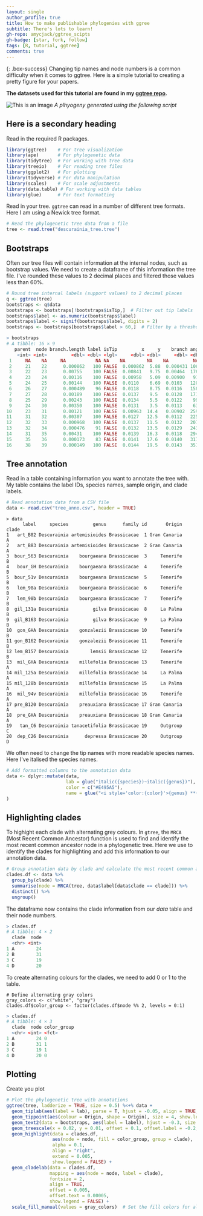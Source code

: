 ```yaml
---
layout: single
author_profile: true
title: How to make publishable phylogenies with ggree
subtitle: There's lots to learn!
gh-repo: amycjack/ggtree_scipts
gh-badge: [star, fork, follow]
tags: [R, tutorial, ggtree]
comments: true
---
```


{: .box-success}
Changing tip names and node numbers is a common difficulty when it comes to ggtree. Here is a simple tutorial to creating a pretty figure for your papers.

**The datasets used for this tutorial are found in my  [ggtree repo](https://github.com/amycjack/ggtree_scripts).**

![This is an image](https://github.com/amycjack/ggtree_scripts/blob/main/figures/plot03102023.png)
*A plhyogeny generated using the following script*

## Here is a secondary heading


Read in the required R packages.

```R
library(ggtree)    # For tree visualization
library(ape)       # For phylogenetic data
library(tidytree)  # For working with tree data
library(treeio)    # For reading tree files
library(ggplot2)   # For plotting
library(tidyverse) # For data manipulation
library(scales)    # For scale adjustments
library(data.table) # For working with data tables
library(glue)      # For text formatting
```

Read in your tree. ```ggtree``` can read in a number of different tree formats. Here I am using a Newick tree format.
```R
# Read the phylogenetic tree data from a file
tree <- read.tree("descurainia_tree.tree")
```

## Bootstraps
Often our tree files will contain information at the internal nodes, such as bootstrap values. We need to create a dataframe of this information the tree file. I've rounded these values to 2 decimal places and filtered those values less than 60%.

```R
# Round tree internal labels (support values) to 2 decimal places
q <- ggtree(tree)
bootstraps <- q$data
bootstraps <- bootstraps[!bootstraps$isTip,]  # Filter out tip labels
bootstraps$label <- as.numeric(bootstraps$label)
bootstraps$label <- signif(bootstraps$label, digits = 2)
bootstraps <- bootstraps[bootstraps$label > 60,]  # Filter by a threshold
```
```R
> bootstraps
# A tibble: 16 × 9
   parent  node branch.length label isTip         x     y    branch angle
    <int> <int>         <dbl> <dbl> <lgl>     <dbl> <dbl>     <dbl> <dbl>
 1     NA    NA     NA           NA NA    NA        NA    NA         NA  
 2     21    22      0.000862   100 FALSE  0.000862  5.88  0.000431 106. 
 3     22    23      0.00755    100 FALSE  0.00841   9.75  0.00464  176. 
 4     23    24      0.00116    100 FALSE  0.00958   5.09  0.00900   91.7
 5     24    25      0.00144    100 FALSE  0.0110    6.69  0.0103   120. 
 6     26    27      0.000489    96 FALSE  0.0118    8.75  0.0116   158. 
 7     27    28      0.00189    100 FALSE  0.0137    9.5   0.0128   171  
 8     25    29      0.00243    100 FALSE  0.0134    5.5   0.0122    99  
 9     24    30      0.00350    100 FALSE  0.0131    3.5   0.0113    63  
10     23    31      0.00121    100 FALSE  0.00963  14.4   0.00902  259. 
11     31    32      0.00307    100 FALSE  0.0127   12.5   0.0112   225  
12     32    33      0.000968   100 FALSE  0.0137   11.5   0.0132   207  
13     32    34      0.000476    91 FALSE  0.0132   13.5   0.0129   243  
14     31    35      0.00431    100 FALSE  0.0139   16.3   0.0118   294. 
15     35    36      0.000173    83 FALSE  0.0141   17.6   0.0140   317. 
16     38    39      0.000149   100 FALSE  0.0144   19.5   0.0143   351
```

## Tree annotation
Read in a table containing information you want to annotate the tree with. My table contains the label IDs, species names, sample origin, and clade labels.

```R
# Read annotation data from a CSV file
data <- read.csv("tree_anno.csv", header = TRUE)
```
```
> data
      label     species         genus      family id       Origin clade
1   art_B82 Descurainia artemisioides Brassicacae  1 Gran Canaria     A
2   art_B83 Descurainia artemisioides Brassicacae  2 Gran Canaria     A
3  bour_563 Descurainia    bourgaeana Brassicacae  3     Tenerife     B
4   bour_GH Descurainia    bourgaeana Brassicacae  4     Tenerife     B
5  bour_51v Descurainia    bourgaeana Brassicacae  5     Tenerife     B
6   lem_98a Descurainia    bourgaeana Brassicacae  6     Tenerife     B
7   lem_98b Descurainia    bourgaeana Brassicacae  7     Tenerife     B
8  gil_131a Descurainia         gilva Brassicacae  8     La Palma     B
9  gil_B163 Descurainia         gilva Brassicacae  9     La Palma     B
10  gon_GHA Descurainia    gonzalezii Brassicacae 10     Tenerife     B
11 gon_B162 Descurainia    gonzalezii Brassicacae 11     Tenerife     B
12 lem_B157 Descurainia        lemsii Brassicacae 12     Tenerife     B
13  mil_GHA Descurainia    millefolia Brassicacae 13     Tenerife     A
14 mil_125a Descurainia    millefolia Brassicacae 14     La Palma     A
15 mil_128b Descurainia    millefolia Brassicacae 15     La Palma     A
16  mil_94v Descurainia    millefolia Brassicacae 16     Tenerife     A
17 pre_B120 Descurainia    preauxiana Brassicacae 17 Gran Canaria     A
18  pre_GHA Descurainia    preauxiana Brassicacae 18 Gran Canaria     A
19   tan_C6 Descurainia tanacetifolia Brassicacae 19     Outgroup     C
20  dep_C26 Descurainia      depressa Brassicacae 20     Outgroup     D
```
We often need to change the tip names with more readable species names. Here I've italised the species names. 

```R
# Add formatted columns to the annotation data
data <- dplyr::mutate(data, 
                      lab = glue("italic({species})~italic({genus})"),
                      color = c("#E495A5"),
                      name = glue("<i style='color:{color}'>{genus} **{species}**</i>")
)
```

## Highlighting clades
To highight each clade with alternating grey colours. In ```gtree```, the ```MRCA``` (Most Recent Common Ancestor) function is used to find and identify the most recent common ancestor node in a phylogenetic tree. Here we use to identify the clades for highlighting and add this information to our annotation data.
```R
# Group annotation data by clade and calculate the most recent common ancestor (MRCA) node
clades.df <- data %>%
  group_by(clade) %>%
  summarise(node = MRCA(tree, data$label[data$clade == clade])) %>%
  distinct() %>%
  ungroup()
```
The dataframe now contains the clade information from our _data_ table and their node numbers.
```R
> clades.df
# A tibble: 4 × 2
  clade  node
  <chr> <int>
1 A        24
2 B        31
3 C        19
4 D        20
```
To create alternating colours for the clades, we need to add 0 or 1 to the table.
```
# Define alternating gray colors
gray_colors <- c("white", "gray")
clades.df$color_group <- factor(clades.df$node %% 2, levels = 0:1)
```

```R
> clades.df
# A tibble: 4 × 3
  clade  node color_group
  <chr> <int> <fct>      
1 A        24 0          
2 B        31 1          
3 C        19 1          
4 D        20 0
```

## Plotting
Create you plot

```R
# Plot the phylogenetic tree with annotations
ggtree(tree, ladderize = TRUE, size = 0.5) %<+% data +
  geom_tiplab(aes(label = lab), parse = T, hjust = -0.05, align = TRUE, linesize = 0.5) +
  geom_tippoint(aes(colour = Origin, shape = Origin), size = 4, show.legend = TRUE) +
  geom_text2(data = bootstraps, aes(label = label), hjust = -0.3, size = 2.5) +
  geom_treescale(x = 0.02, y = 0.01, offset = 0.1, offset.label = -0.2, label = "substitution rate") +
  geom_highlight(data = clades.df, 
                 aes(node = node, fill = color_group, group = clade),
                 alpha = 0.1,
                 align = "right",
                 extend = 0.005,
                 show.legend = FALSE) +
  geom_cladelab(data = clades.df,
                mapping = aes(node = node, label = clade),
                fontsize = 2,
                align = TRUE,
                offset = 0.005,
                offset.text = 0.00005,
                show.legend = FALSE) +
  scale_fill_manual(values = gray_colors)  # Set the fill colors for alternating clades
```

